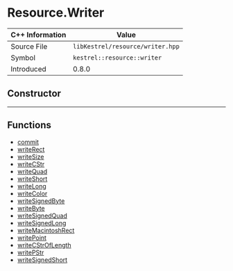 
# Resource.Writer

| C++ Information | Value |
| --- | --- |
| Source File | `libKestrel/resource/writer.hpp` |
| Symbol | `kestrel::resource::writer` |
| Introduced | 0.8.0 |

## Constructor

---

## Functions

 - [commit](commit.md)
 - [writeRect](writeRect.md)
 - [writeSize](writeSize.md)
 - [writeCStr](writeCStr.md)
 - [writeQuad](writeQuad.md)
 - [writeShort](writeShort.md)
 - [writeLong](writeLong.md)
 - [writeColor](writeColor.md)
 - [writeSignedByte](writeSignedByte.md)
 - [writeByte](writeByte.md)
 - [writeSignedQuad](writeSignedQuad.md)
 - [writeSignedLong](writeSignedLong.md)
 - [writeMacintoshRect](writeMacintoshRect.md)
 - [writePoint](writePoint.md)
 - [writeCStrOfLength](writeCStrOfLength.md)
 - [writePStr](writePStr.md)
 - [writeSignedShort](writeSignedShort.md)


